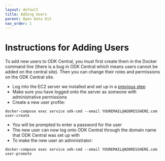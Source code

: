 ```yaml
---
layout: default
title: Adding Users
parent: Open Data Kit
nav_order: 1
---
```

# Instructions for Adding Users

To add new users to ODK Central, you must first create them in the Docker command line (there is a bug in ODK Central which means users cannot be added on the central site). Then you can change their roles and permissions on the ODK Central site.

- Log into the EC2 server we installed and set up in a [previous step](../Server/ODK_Central_Setup.html)
- Make sure you have logged onto the server as someone with administrative permissions
- Create a new user profile:
```
docker-compose exec service odk-cmd --email YOUREMAIL@ADDRESSHERE.com user-create
```
- You will be prompted to enter a password for the user
- The new user can now log onto ODK Central through the domain name that ODK Central was set up with
- To make the new user an administrator:
```
docker-compose exec service odk-cmd --email YOUREMAIL@ADDRESSHERE.com user-promote
```
